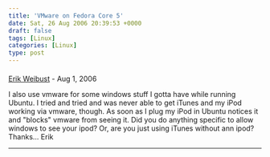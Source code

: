 ```yaml
---
title: 'VMware on Fedora Core 5'
date: Sat, 26 Aug 2006 20:39:53 +0000
draft: false
tags: [Linux]
categories: [Linux]
type: post
---
```



#### 
[Erik Weibust](http://erik.weibust.net "erik@weibust.net") - <time datetime="2006-08-28 09:19:40">Aug 1, 2006</time>

I also use vmware for some windows stuff I gotta have while running Ubuntu. I tried and tried and was never able to get iTunes and my iPod working via vmware, though. As soon as I plug my iPod in Ubuntu notices it and "blocks" vmware from seeing it. Did you do anything specific to allow windows to see your ipod? Or, are you just using iTunes without ann ipod? Thanks... Erik
<hr />
